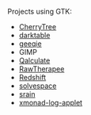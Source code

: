 Projects using GTK:

- [CherryTree](https://github.com/giuspen/cherrytree)
- [darktable](https://github.com/darktable-org/darktable)
- [geeqie](https://github.com/BestImageViewer/geeqie)
- GIMP
- [Qalculate](https://github.com/Qalculate/qalculate-gtk)
- [RawTherapee](https://github.com/Beep6581/RawTherapee)
- [Redshift](https://github.com/jonls/redshift)
- [solvespace](https://github.com/solvespace/solvespace)
- [srain](https://github.com/SrainApp/srain)
- [xmonad-log-applet](https://github.com/acw/xmonad-log-applet)
